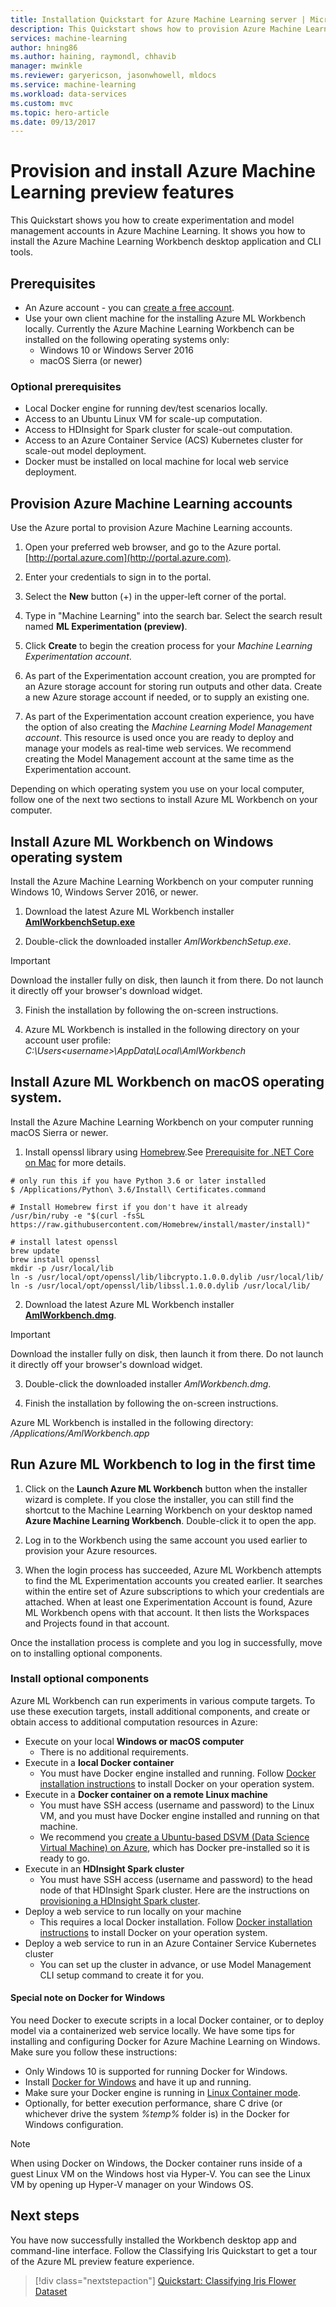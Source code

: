 ```yaml
---
title: Installation Quickstart for Azure Machine Learning server | Microsoft Docs
description: This Quickstart shows how to provision Azure Machine Learning resources, and how to install Azure Machine Learning Workbench.
services: machine-learning
author: hning86
ms.author: haining, raymondl, chhavib
manager: mwinkle
ms.reviewer: garyericson, jasonwhowell, mldocs
ms.service: machine-learning
ms.workload: data-services
ms.custom: mvc
ms.topic: hero-article
ms.date: 09/13/2017
---
```

# Provision and install Azure Machine Learning preview features

This Quickstart shows you how to create experimentation and model management accounts in Azure Machine Learning. It shows you how to install the Azure Machine Learning Workbench desktop application and CLI tools.

## Prerequisites
* An Azure account - you can [create a free account](https://azure.microsoft.com/free/?WT.mc_id=A261C142F).
* Use your own client machine for the installing Azure ML Workbench locally. Currently the Azure Machine Learning Workbench can be installed on the following operating systems only:
   * Windows 10 or Windows Server 2016 
   * macOS Sierra (or newer)

### Optional prerequisites
* Local Docker engine for running dev/test scenarios locally.
* Access to an Ubuntu Linux VM for scale-up computation.
* Access to HDInsight for Spark cluster for scale-out computation.
* Access to an Azure Container Service (ACS) Kubernetes cluster for scale-out model deployment.
* Docker must be installed on local machine for local web service deployment.

## Provision Azure Machine Learning accounts
Use the Azure portal to provision Azure Machine Learning accounts. 
1. Open your preferred web browser, and go to the Azure portal. [http://portal.azure.com](http://portal.azure.com). 

2. Enter your credentials to sign in to the portal. 

3. Select the **New** button (+) in the upper-left corner of the portal.

4. Type in "Machine Learning" into the search bar. Select the search result named **ML Experimentation (preview)**. 

5. Click **Create** to begin the creation process for your _Machine Learning Experimentation account_. 

6. As part of the Experimentation account creation, you are prompted for an Azure storage account for storing run outputs and other data. Create a new Azure storage account if needed, or to supply an existing one.

7. As part of the Experimentation account creation experience, you have the option of also creating the _Machine Learning Model Management account_. This resource is used once you are ready to deploy and manage your models as real-time web services. We recommend creating the Model Management account at the same time as the Experimentation account.

Depending on which operating system you use on your local computer, follow one of the next two sections to install Azure ML Workbench on your computer. 

## Install Azure ML Workbench on Windows operating system
Install the Azure Machine Learning Workbench on your computer running Windows 10, Windows Server 2016, or newer.
1. Download the latest Azure ML Workbench installer
**[AmlWorkbenchSetup.exe](https://vienna.blob.core.windows.net/windows/AmlWorkbenchSetup.exe)**

2. Double-click the downloaded installer _AmlWorkbenchSetup.exe_.
>[!IMPORTANT]
>Download the installer fully on disk, then launch it from there. Do not launch it directly off your browser's download widget.

3. Finish the installation by following the on-screen instructions.

4. Azure ML Workbench is installed in the following directory on your account user profile: _C:\Users\<username>\AppData\Local\AmlWorkbench_

## Install Azure ML Workbench on macOS operating system.
Install the Azure Machine Learning Workbench on your computer running macOS Sierra or newer.

1. Install openssl library using [Homebrew](http://brew.sh).See [Prerequisite for .NET Core on Mac](https://docs.microsoft.com/en-US/dotnet/core/macos-prerequisites) for more details.
```console
# only run this if you have Python 3.6 or later installed
$ /Applications/Python\ 3.6/Install\ Certificates.command

# Install Homebrew first if you don't have it already
/usr/bin/ruby -e "$(curl -fsSL https://raw.githubusercontent.com/Homebrew/install/master/install)"

# install latest openssl
brew update
brew install openssl
mkdir -p /usr/local/lib
ln -s /usr/local/opt/openssl/lib/libcrypto.1.0.0.dylib /usr/local/lib/
ln -s /usr/local/opt/openssl/lib/libssl.1.0.0.dylib /usr/local/lib/
```

2. Download the latest Azure ML Workbench installer
**[AmlWorkbench.dmg](https://vienna.blob.core.windows.net/osx/AmlWorkbench.dmg)**.
>[!IMPORTANT]
>Download the installer fully on disk, then launch it from there. Do not launch it directly off your browser's download widget.

3. Double-click the downloaded installer _AmlWorkbench.dmg_.

4. Finish the installation by following the on-screen instructions.

Azure ML Workbench is installed in the following directory: _/Applications/AmlWorkbench.app_

## Run Azure ML Workbench to log in the first time
1. Click on the **Launch Azure ML Workbench** button when the installer wizard is complete. If you close the installer, you can still find the shortcut to the Machine Learning Workbench on your desktop named **Azure Machine Learning Workbench**. Double-click it to open the app.

2. Log in to the Workbench using the same account you used earlier to provision your Azure resources. 

3. When the login process has succeeded, Azure ML Workbench attempts to find the ML Experimentation accounts you created earlier. It searches within the entire set of Azure subscriptions to which your credentials are attached. When at least one Experimentation Account is found, Azure ML Workbench opens with that account. It then lists the Workspaces and Projects found in that account. 

Once the installation process is complete and you log in successfully, move on to installing optional components.

### Install optional components
Azure ML Workbench can run experiments in various compute targets. To use these execution targets, install additional components, and create or obtain access to additional computation resources in Azure:
* Execute on your local **Windows or macOS computer**
   * There is no additional requirements.
* Execute in a **local Docker container**
   * You must have Docker engine installed and running. Follow [Docker installation instructions](https://docs.docker.com/engine/installation/) to install Docker on your operation system.
* Execute in a **Docker container on a remote Linux machine**
   * You must have SSH access (username and password) to the Linux VM, and you must have Docker engine installed and running on that machine.
   * We recommend you [create a Ubuntu-based DSVM (Data Science Virtual Machine) on Azure](../data-science-virtual-machine/dsvm-ubuntu-intro.md), which has Docker pre-installed so it is ready to go.
* Execute in an **HDInsight Spark cluster**
   * You must have SSH access (username and password) to the head node of that HDInsight Spark cluster. Here are the instructions on [provisioning a HDInsight Spark cluster](../../hdinsight/hdinsight-apache-spark-jupyter-spark-sql.md).
* Deploy a web service to run locally on your machine
   * This requires a local Docker installation. Follow [Docker installation instructions](https://docs.docker.com/engine/installation/) to install Docker on your operation system.
* Deploy a web service to run in an Azure Container Service Kubernetes cluster
   * You can set up the cluster in advance, or use Model Management CLI setup command to create it for you.

#### Special note on Docker for Windows 
You need Docker to execute scripts in a local Docker container, or to deploy model via a containerized web service locally. We have some tips for installing and configuring Docker for Azure Machine Learning on Windows.  Make sure you follow these instructions:
- Only Windows 10 is supported for running Docker for Windows.
- Install [Docker for Windows](https://docs.docker.com/docker-for-windows/install/) and have it up and running.
- Make sure your Docker engine is running in [Linux Container mode](https://docs.docker.com/docker-for-windows/#switch-between-windows-and-linux-containers).
- Optionally, for better execution performance, share C drive (or whichever drive the system _%temp%_ folder is) in the Docker for Windows configuration.

> [!NOTE]
> When using Docker on Windows, the Docker container runs inside of a guest Linux VM on the Windows host via Hyper-V. You can see the Linux VM by opening up Hyper-V manager on your Windows OS.

## Next steps
You have now successfully installed the Workbench desktop app and command-line interface. Follow the Classifying Iris Quickstart to get a tour of the Azure ML preview feature experience.

> [!div class="nextstepaction"]
> [Quickstart: Classifying Iris Flower Dataset](quick-start-iris.md)